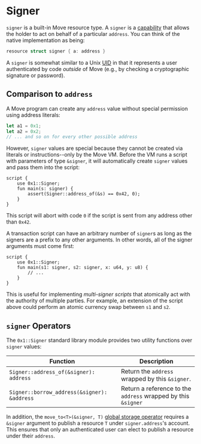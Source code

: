 # Signer

`signer` is a built-in Move resource type. A `signer` is a [capability](https://en.wikipedia.org/wiki/Object-capability_model) that allows the holder to act on behalf of a particular `address`. You can think of the native implementation as being:

```rust
resource struct signer { a: address }
```

A `signer` is somewhat similar to a Unix [UID](https://en.wikipedia.org/wiki/User_identifier) in that it represents a user authenticated by code *outside* of Move (e.g., by checking a cryptographic signature or password).

## Comparison to `address`

A Move program can create any `address` value without special permission using address literals:

```rust
let a1 = 0x1;
let a2 = 0x2;
// ... and so on for every other possible address
```

However, `signer` values are special because they cannot be created via literals or instructions--only by the Move VM. Before the VM runs a script with parameters of type `&signer`, it will automatically create `signer` values and pass them into the script:

```rust=
script {
    use 0x1::Signer;
    fun main(s: signer) {
        assert(Signer::address_of(&s) == 0x42, 0);
    }
}
```

This script will abort with code `0` if the script is sent from any address other than `0x42`.

A transaction script can have an arbitrary number of `signer`s as long as the signers are a prefix to any other arguments. In other words, all of the signer arguments must come first:

```rust=
script {
    use 0x1::Signer;
    fun main(s1: signer, s2: signer, x: u64, y: u8) {
        // ...
    }
}
```

This is useful for implementing *multi-signer scripts* that atomically act with the authority of multiple parties. For example, an extension of the script above could perform an atomic currency swap between `s1` and `s2`.

## `signer` Operators

The `0x1::Signer` standard library module provides two utility functions over `signer` values:

| Function | Description
| ---------- | ----------
| `Signer::address_of(&signer): address` | Return the `address` wrapped by this `&signer`.
| `Signer::borrow_address(&signer): &address` | Return a reference to the `address` wrapped by this `&signer`

In addition, the `move_to<T>(&signer, T)` [global storage operator](./global-storage-operators.md) requires a `&signer` argument to publish a resource `T` under `signer.address`'s account. This ensures that only an authenticated user can elect to publish a resource under their `address`.

